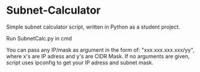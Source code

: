 # Subnet-Calculator
Simple subnet calculator script, written in Python as a student project.

Run SubnetCalc.py in cmd

You can pass any IP/mask as argument in the form of: "xxx.xxx.xxx.xxx/yy", where x's are IP adress and y's are CIDR Mask.
If no arguments are given, script uses ipconfig to get your IP adress and subnet mask.
